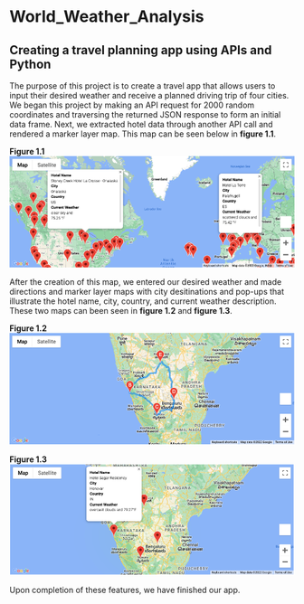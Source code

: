 # World_Weather_Analysis

## Creating a travel planning app using APIs and Python 

The purpose of this project is to create a travel app that allows users to input their desired weather and receive a planned driving trip of four cities. We began this project by making an API request for 2000 random coordinates and traversing the returned JSON response to form an initial data frame. Next, we extracted hotel data through another API call and rendered a marker layer map. This map can be seen below in **figure 1.1**.

**Figure 1.1** 
![WeatherPy_vacation_map.png](Vacation_Search/WeatherPy_vaction_map.png)

After the creation of this map, we entered our desired weather and made directions and marker layer maps with city desitinations and pop-ups that illustrate the hotel name, city, country, and current weather description. These two maps can been seen in **figure 1.2** and **figure 1.3**. 

**Figure 1.2**
![WeatherPy_travel_map.png](Vacation_Itinerary/WeathePy_travel_map.png)

**Figure 1.3**
![WeatherPy_travel_map_markers.png](Vacation_Itinerary/WeatherPy_travel_map_markers.png)

Upon completion of these features, we have finished our app. 
